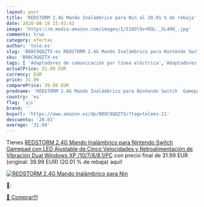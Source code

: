 ```yaml
---
layout: post
title: 'REDSTORM 2.4G Mando Inalámbrico para Nin al 20.01 % de rebaja'
date: 2020-08-18 15:43:42
image: 'https://m.media-amazon.com/images/I/518Ol9v+ROL._SL400_.jpg'
comments: true
category: ofertas
author: 'tole.es'
slug: 'B08C9QQZTX-es REDSTORM 2.4G Mando Inalámbrico para Nintendo Switch...'
sku: 'B08C9QQZTX-es'
tags: [ 'Adaptadores de comunicación por línea eléctrica','Adaptadores de red','Dispositivos de red','Informática','nintendo', ]
actualPrice: 31.99 EUR
currency: EUR
price: 31.99
comparePrice: 39.99 EUR
prodname: 'REDSTORM 2.4G Mando Inalámbrico para Nintendo Switch  Gamepad con LED Ajustable de Cinco Velocidades y Retroalimentación de Vibración Dual  Windows XP /10/7/8/8.1/PC'
country: 'es'
flag: '🇪🇸'
brand: ''
buyurl: 'https://www.amazon.es/dp/B08C9QQZTX/?tag=tolees-21'
descuento: '20.01'
average: '31.99'
---
```


Tienes [REDSTORM 2.4G Mando Inalámbrico para Nintendo Switch  Gamepad con LED Ajustable de Cinco Velocidades y Retroalimentación de Vibración Dual  Windows XP /10/7/8/8.1/PC](https://www.amazon.es/dp/B08C9QQZTX/?tag=tolees-21) con precio final de  31.99 EUR (original: 39.99 EUR) (20.01 %  de rebaja) aqui!

[![REDSTORM 2.4G Mando Inalámbrico para Nin](https://m.media-amazon.com/images/I/518Ol9v+ROL._SL400_.jpg)](https://www.amazon.es/dp/B08C9QQZTX/?tag=tolees-21)

🔎:


[🛒 Comprar!!!](https://www.amazon.es/dp/B08C9QQZTX/?tag=tolees-21)
